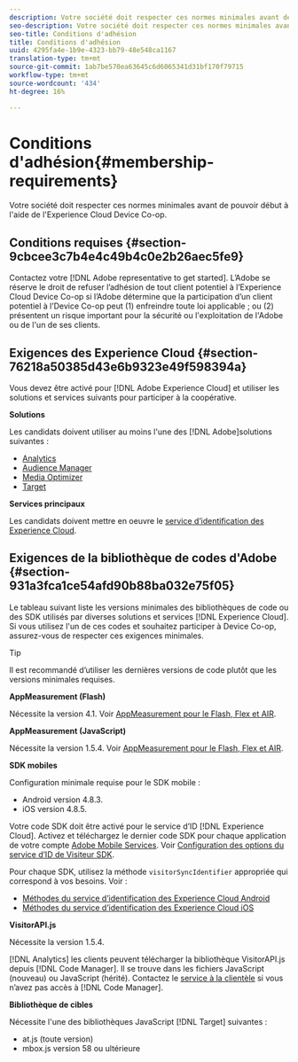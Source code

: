 ```yaml
---
description: Votre société doit respecter ces normes minimales avant de pouvoir début à l'aide de l'Experience Cloud Device Co-op.
seo-description: Votre société doit respecter ces normes minimales avant de pouvoir début à l'aide de l'Experience Cloud Device Co-op.
seo-title: Conditions d'adhésion
title: Conditions d'adhésion
uuid: 4295fa4e-1b9e-4323-bb79-48e548ca1167
translation-type: tm+mt
source-git-commit: 1ab7be570ea63645c6d6065341d31bf170f79715
workflow-type: tm+mt
source-wordcount: '434'
ht-degree: 16%

---
```



# Conditions d&#39;adhésion{#membership-requirements}

Votre société doit respecter ces normes minimales avant de pouvoir début à l&#39;aide de l&#39;Experience Cloud Device Co-op.

## Conditions requises {#section-9cbcee3c7b4e4c49b4c0e2b26aec5fe9}

Contactez votre [!DNL Adobe representative to get started]. L’Adobe se réserve le droit de refuser l’adhésion de tout client potentiel à l’Experience Cloud Device Co-op si l’Adobe détermine que la participation d’un client potentiel à l’Device Co-op peut (1) enfreindre toute loi applicable ; ou (2) présentent un risque important pour la sécurité ou l&#39;exploitation de l&#39;Adobe ou de l&#39;un de ses clients.

## Exigences des Experience Cloud {#section-76218a50385d43e6b9323e49f598394a}

Vous devez être activé pour [!DNL Adobe Experience Cloud] et utiliser les solutions et services suivants pour participer à la coopérative.

**Solutions**

Les candidats doivent utiliser au moins l&#39;une des [!DNL Adobe]solutions suivantes :

* [Analytics](http://www.adobe.com/fr/marketing-cloud/web-analytics.html)
* [Audience Manager](http://www.adobe.com/fr/marketing-cloud/data-management-platform.html)
* [Media Optimizer](http://www.adobe.com/marketing-cloud/online-advertising-management.html)
* [Target](http://www.adobe.com/marketing-cloud/testing-targeting.html)

**Services principaux**

Les candidats doivent mettre en oeuvre le [service d’identification des Experience Cloud](https://docs.adobe.com/content/help/fr-FR/id-service/using/home.html).

## Exigences de la bibliothèque de codes d&#39;Adobe {#section-931a3fca1ce54afd90b88ba032e75f05}

Le tableau suivant liste les versions minimales des bibliothèques de code ou des SDK utilisés par diverses solutions et services [!DNL Experience Cloud]. Si vous utilisez l&#39;un de ces codes et souhaitez participer à Device Co-op, assurez-vous de respecter ces exigences minimales.

>[!TIP]
>
>Il est recommandé d’utiliser les dernières versions de code plutôt que les versions minimales requises.

**AppMeasurement (Flash)**

Nécessite la version 4.1. Voir [AppMeasurement pour le Flash, Flex et AIR](https://github.com/AdobeDocs/analytics-1.4-apis/blob/master/docs/data-insertion-api/index.md).

**AppMeasurement (JavaScript)**

Nécessite la version 1.5.4. Voir [AppMeasurement pour le Flash, Flex et AIR](https://docs.adobe.com/content/help/fr-FR/analytics/implementation/js/migrate-from-hcode.html).

**SDK mobiles**

Configuration minimale requise pour le SDK mobile :

* Android version 4.8.3.
* iOS version 4.8.5.

Votre code SDK doit être activé pour le service d’ID [!DNL Experience Cloud]. Activez et téléchargez le dernier code SDK pour chaque application de votre compte [Adobe Mobile Services](https://mobilemarketing.adobe.com/). Voir [Configuration des options du service d’ID de Visiteur SDK](https://docs.adobe.com/content/help/fr-FR/mobile-services/using/manage-app-settings-ug/configuring-app/t-config-visitor.html).

Pour chaque SDK, utilisez la méthode `visitorSyncIdentifier` appropriée qui correspond à vos besoins. Voir :

* [Méthodes du service d’identification des Experience Cloud Android](https://docs.adobe.com/content/help/en/mobile-services/android/experience-cloud-android/mcvid.html)
* [Méthodes du service d’identification des Experience Cloud iOS](https://docs.adobe.com/content/help/en/mobile-services/ios/exp-cloud-ios/mcvid.html)

**VisitorAPI.js**

Nécessite la version 1.5.4.

[!DNL Analytics] les clients peuvent télécharger la bibliothèque VisitorAPI.js depuis  [!DNL Code Manager]. Il se trouve dans les fichiers JavaScript (nouveau) ou JavaScript (hérité). Contactez le [service à la clientèle](https://helpx.adobe.com/fr/marketing-cloud/contact-support.html) si vous n’avez pas accès à [!DNL Code Manager].

**Bibliothèque de cibles**

Nécessite l&#39;une des bibliothèques JavaScript [!DNL Target] suivantes :

* at.js (toute version)
* mbox.js version 58 ou ultérieure


